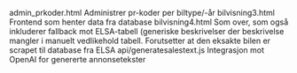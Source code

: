 admin_prkoder.html        Administrer pr-koder per biltype/-år
bilvisning3.html          Frontend som henter data fra database
bilvisning4.html          Som over, som også inkluderer fallback mot ELSA-tabell (generiske beskrivelser der beskrivelse mangler i manuelt vedlikehold tabell.
                          Forutsetter at den eksakte bilen er scrapet til database fra ELSA
api/generatesalestext.js  Integrasjon mot OpenAI for genererte annonsetekster
